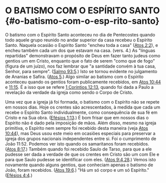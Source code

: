 # O BATISMO COM O ESPÍRITO SANTO {#o-batismo-com-o-esp-rito-santo}

O batismo com o Espírito Santo aconteceu no dia de Pentecostes quando todo aquele grupo reunido no andar superior da casa recebeu o Espírito Santo. Naquela ocasião o Espírito Santo &quot;encheu toda a casa&quot; ([Atos 2:2](http://bibliaonline.com.br/acf/atos/2/2)), e encheu também cada um dos que estavam na casa. (vers. 4.) As &quot;línguas repartidas&quot; demonstravam o propósito de Deus em fazer tanto judeus como gentios um em Cristo, enquanto que o fato de serem &quot;como que de fogo&quot; (figura de um juízo), nos faz lembrar que &quot;a santidade convém à tua casa, Senhor, para sempre&quot;. ([Salmo 93:5](http://bibliaonline.com.br/acf/sl/93/5).) Isto se tornou evidente no julgamento de Ananias e Safira. ([Atos 5](http://bibliaonline.com.br/acf/atos/5).) Algo similar ao batismo com o Espírito aconteceu quando os gentios foram publicamente recebidos, em [Atos 10:44](http://bibliaonline.com.br/acf/atos/10/44) e [11:15](http://bibliaonline.com.br/acf/atos/11/15). É a isso que se refere [1 Coríntios 12:13](http://bibliaonline.com.br/acf/1co/12/13), quando foi dada a Paulo a revelação da verdade da igreja como sendo o Corpo de Cristo.

Uma vez que a igreja já foi formada, o batismo com o Espírito não se repete em nossos dias. Hoje os crentes são acrescentados, à medida que cada um recebe o Espírito Santo individualmente, como consequência de sua fé em Cristo e na Sua obra. ([Efésios 1:13](http://bibliaonline.com.br/acf/ef/1/13).) É bom frisar que em nossos dias o Espírito não é dado pela imposição de mãos. Além disso, mesmo na igreja primitiva, o Espírito nem sempre foi recebido desta maneira (veja [Atos 10:44](http://bibliaonline.com.br/acf/atos/10/44)), mas Deus usou este meio em ocasiões especiais para preservar a igreja dos grupos nacionais independentes entre si. Foi o cumprimento de João 11:52\. Podemos ver isto quando os samaritanos foram recebidos. ([Atos 8:17](http://bibliaonline.com.br/acf/atos/8/17).) Também quando foi recebido Saulo de Tarso, para que a ele pudesse ser dada a verdade de que os crentes em Cristo são um com Ele e para que Saulo pudesse se identificar com eles. ([Atos 9:4,28](http://bibliaonline.com.br/acf/atos/9/4,28).) Vemos isto novamente quando alguns gentios, que conheciam apenas o batismo de João, foram recebidos. ([Atos 19:6](http://bibliaonline.com.br/acf/atos/19/6).) &quot;Há um só corpo e um só Espírito.&quot; ([Efésios 4:4](http://bibliaonline.com.br/acf/ef/4/4).)
